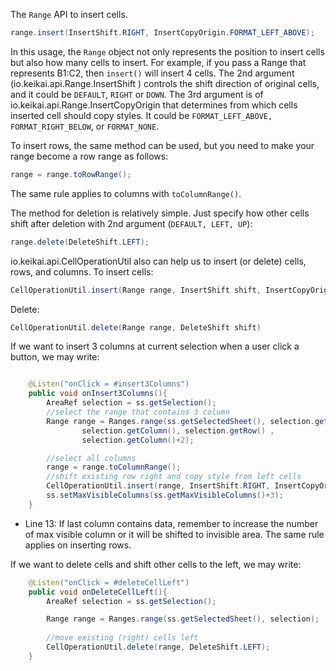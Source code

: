 The `Range` API to insert cells.

``` java
range.insert(InsertShift.RIGHT, InsertCopyOrigin.FORMAT_LEFT_ABOVE);
```

In this usage, the `Range` object not only represents the position to
insert cells but also how many cells to insert. For example, if you pass
a Range that represents B1:C2, then `insert()` will insert 4 cells. The
2nd argument
(<javadoc directory="keikai">io.keikai.api.Range.InsertShift
</javadoc>) controls the shift direction of original cells, and it could
be `DEFAULT`, `RIGHT` or `DOWN`. The 3rd argument is of
<javadoc directory="keikai">io.keikai.api.Range.InsertCopyOrigin</javadoc>
that determines from which cells inserted cell should copy styles. It
could be `FORMAT_LEFT_ABOVE, FORMAT_RIGHT_BELOW`, or `FORMAT_NONE`.

To insert rows, the same method can be used, but you need to make your
range become a row range as follows:

``` java
range = range.toRowRange(); 
```

The same rule applies to columns with `toColumnRange()`.

The method for deletion is relatively simple. Just specify how other
cells shift after deletion with 2nd argument (`DEFAULT, LEFT, UP`):

``` java
range.delete(DeleteShift.LEFT);
```

<javadoc directory="keikai">io.keikai.api.CellOperationUtil</javadoc>
also can help us to insert (or delete) cells, rows, and columns. To
insert cells:

``` java
CellOperationUtil.insert(Range range, InsertShift shift, InsertCopyOrigin copyOrigin);
```

Delete:

``` java
CellOperationUtil.delete(Range range, DeleteShift shift)
```

If we want to insert 3 columns at current selection when a user click a
button, we may write:

``` java

    @Listen("onClick = #insert3Columns")
    public void onInsert3Columns(){
        AreaRef selection = ss.getSelection();
        //select the range that contains 3 column
        Range range = Ranges.range(ss.getSelectedSheet(), selection.getRow(),
                selection.getColumn(), selection.getRow() ,
                selection.getColumn()+2);

        //select all columns
        range = range.toColumnRange(); 
        //shift existing row right and copy style from left cells 
        CellOperationUtil.insert(range, InsertShift.RIGHT, InsertCopyOrigin.FORMAT_LEFT_ABOVE);
        ss.setMaxVisibleColumns(ss.getMaxVisibleColumns()+3);
    }
```

  - Line 13: If last column contains data, remember to increase the
    number of max visible column or it will be shifted to invisible
    area. The same rule applies on inserting rows.

If we want to delete cells and shift other cells to the left, we may
write:

``` java
    @Listen("onClick = #deleteCellLeft")
    public void onDeleteCellLeft(){
        AreaRef selection = ss.getSelection();

        Range range = Ranges.range(ss.getSelectedSheet(), selection);
        
        //move existing (right) cells left
        CellOperationUtil.delete(range, DeleteShift.LEFT);
    }
```
